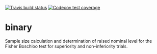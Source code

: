 [![Travis build status](https://travis-ci.com/s-kilian/binary.svg?branch=master)](https://travis-ci.com/s-kilian/binary)
[![Codecov test coverage](https://codecov.io/gh/s-kilian/binary/branch/master/graph/badge.svg)](https://codecov.io/gh/s-kilian/binary?branch=master)


# binary

Sample size calculation and determination of raised nominal level for the Fisher Boschloo test for superiority and non-inferiority trials.